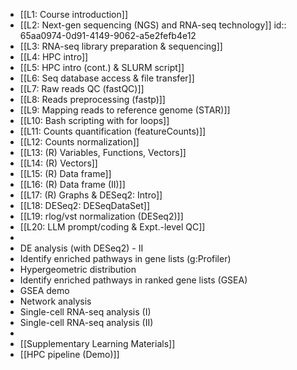 - [[L1: Course introduction]]
- [[L2: Next-gen sequencing (NGS) and RNA-seq technology]]
  id:: 65aa0974-0d91-4149-9062-a5e2fefb4e12
- [[L3: RNA-seq library preparation & sequencing]]
- [[L4: HPC intro]]
- [[L5: HPC intro (cont.) & SLURM script]]
- [[L6: Seq database access & file transfer]]
- [[L7: Raw reads QC (fastQC)]]
- [[L8: Reads preprocessing (fastp)]]
- [[L9: Mapping reads to reference genome (STAR)]]
- [[L10: Bash scripting with for loops]]
- [[L11: Counts quantification (featureCounts)]]
- [[L12: Counts normalization]]
- [[L13: (R) Variables, Functions, Vectors]]
- [[L14: (R) Vectors]]
- [[L15: (R) Data frame]]
- [[L16: (R) Data frame (II)]]
- [[L17: (R) Graphs & DESeq2: Intro]]
- [[L18: DESeq2: DESeqDataSet]]
- [[L19: rlog/vst normalization (DESeq2)]]
- [[L20: LLM prompt/coding & Expt.-level QC]]
-
- DE analysis (with DESeq2) - II
- Identify enriched pathways in gene lists (g:Profiler)
- Hypergeometric distribution
- Identify enriched pathways in ranked gene lists
  (GSEA)
- GSEA demo
- Network analysis
- Single-cell RNA-seq analysis (I)
- Single-cell RNA-seq analysis (II)
-
- [[Supplementary Learning Materials]]
- [[HPC pipeline (Demo)]]